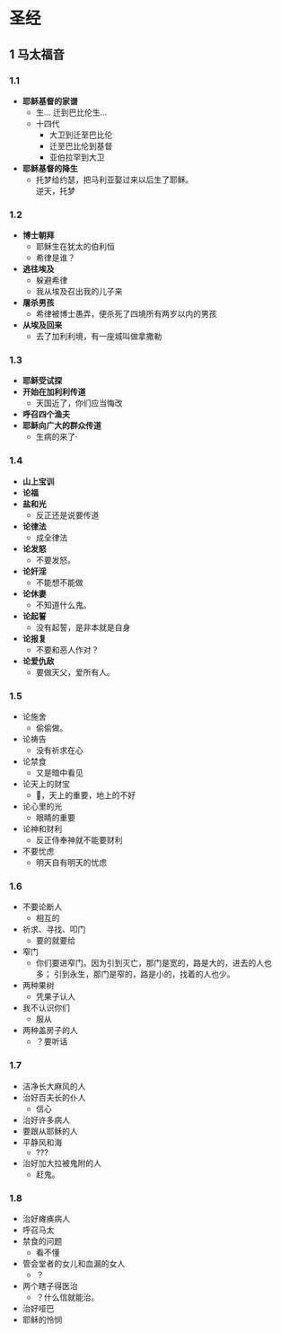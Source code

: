 # 圣经

## 1 马太福音

### 1.1 

- **耶稣基督的家谱**
	- 生... 迁到巴比伦生...
	- 十四代
		- 大卫到迁至巴比伦
		- 迁至巴比伦到基督
		- 亚伯拉罕到大卫
- **耶稣基督的降生**
	- 托梦给约瑟，把马利亚娶过来以后生了耶稣。  
		逆天，托梦

### 1.2 

- **博士朝拜**
	- 耶稣生在犹太的伯利恒
	- 希律是谁？
- **逃往埃及**
	- 躲避希律
	- 我从埃及召出我的儿子来
- **屠杀男孩**
	- 希律被博士愚弄，便杀死了四境所有两岁以内的男孩
- **从埃及回来**
	- 去了加利利境，有一座城叫做拿撒勒

### 1.3 

- **耶稣受试探**
- **开始在加利利传道**
	- 天国近了，你们应当悔改
- **呼召四个渔夫**
- **耶稣向广大的群众传道**
	- 生病的来了·

### 1.4 

- **山上宝训**
- **论福**
- **盐和光**
	- 反正还是说要传道
- **论律法**
	- 成全律法
- **论发怒**
	- 不要发怒。
- **论奸淫**
	- 不能想不能做
- **论休妻**
	- 不知道什么鬼。
- **论起誓**
	- 没有起誓，是非本就是自身
- **论报复**
	- 不要和恶人作对？
- **论爱仇敌**
	- 要做天父，爱所有人。

### 1.5 

- 论施舍
	- 偷偷做。
- 论祷告
	- 没有祈求在心
- 论禁食
	- 又是暗中看见
- 论天上的财宝
	- 🤔，天上的重要，地上的不好
- 论心里的光
	- 眼睛的重要
- 论神和财利
	- 反正侍奉神就不能要财利
- 不要忧虑
	- 明天自有明天的忧虑

### 1.6 

- 不要论断人
	- 相互的
- 祈求、寻找、叩门
	- 要的就要给
- 窄门
	- 你们要进窄门。因为引到灭亡，那门是宽的，路是大的，进去的人也多； 引到永生，那门是窄的，路是小的，找着的人也少。
- 两种果树
	- 凭果子认人
- 我不认识你们
	- 服从
- 两种盖房子的人
	- ？要听话

### 1.7 

- 洁净长大麻风的人
- 治好百夫长的仆人
	- 信心
- 治好许多病人
- 要跟从耶稣的人
- 平静风和海
	- ???
- 治好加大拉被鬼附的人
	- 赶鬼。

### 1.8 

- 治好瘫痪病人
- 呼召马太
- 禁食的问题
	- 看不懂
- 管会堂者的女儿和血漏的女人
	- ？
- 两个瞎子得医治
	- ？什么信就能治。
- 治好哑巴
- 耶稣的怜悯

